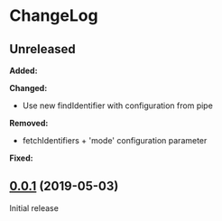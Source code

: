 # ChangeLog

## Unreleased

**Added:**

**Changed:**
* Use new findIdentifier with configuration from pipe

**Removed:**
* fetchIdentifiers + 'mode' configuration parameter

**Fixed:**

## [0.0.1](https://gitlab.fokus.fraunhofer.de/viaduct/piveau-importing-rdf/tags/0.0.1) (2019-05-03)
Initial release